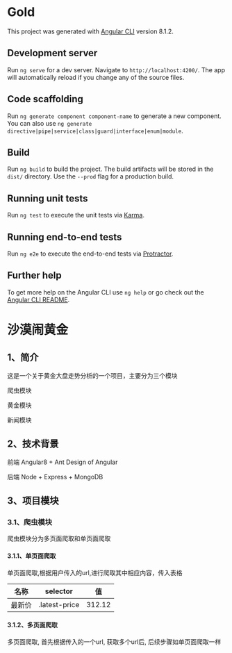 # Gold

This project was generated with [Angular CLI](https://github.com/angular/angular-cli) version 8.1.2.

## Development server

Run `ng serve` for a dev server. Navigate to `http://localhost:4200/`. The app will automatically reload if you change any of the source files.

## Code scaffolding

Run `ng generate component component-name` to generate a new component. You can also use `ng generate directive|pipe|service|class|guard|interface|enum|module`.

## Build

Run `ng build` to build the project. The build artifacts will be stored in the `dist/` directory. Use the `--prod` flag for a production build.

## Running unit tests

Run `ng test` to execute the unit tests via [Karma](https://karma-runner.github.io).

## Running end-to-end tests

Run `ng e2e` to execute the end-to-end tests via [Protractor](http://www.protractortest.org/).

## Further help

To get more help on the Angular CLI use `ng help` or go check out the [Angular CLI README](https://github.com/angular/angular-cli/blob/master/README.md).



# 沙漠闹黄金
## 1、简介
这是一个关于黄金大盘走势分析的一个项目，主要分为三个模块

爬虫模块

黄金模块

新闻模块

## 2、技术背景
前端 Angular8 + Ant Design of Angular

后端 Node + Express + MongoDB

## 3、项目模块

### 3.1、爬虫模块

爬虫模块分为多页面爬取和单页面爬取

#### 3.1.1、单页面爬取

单页面爬取,根据用户传入的url,进行爬取其中相应内容，传入表格

|    名称    | selector  | 值         |
| --------- | --------- | --------- |
|    最新价  | .latest-price |   312.12   |

#### 3.1.2、多页面爬取

多页面爬取, 首先根据传入的一个url, 获取多个url后, 后续步骤如单页面爬取一样 
